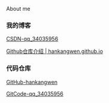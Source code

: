 About me

### 我的博客

[CSDN-qq_34035956](https://blog.csdn.net/qq_34035956/category_9314850.html)

[Github仓库介绍 | hankangwen.github.io](https://hankangwen.github.io/github.html)

### 代码仓库

[GitHub-hankangwen](https://github.com/hankangwen)

[GitCode-qq_34035956](https://gitcode.net/qq_34035956)
